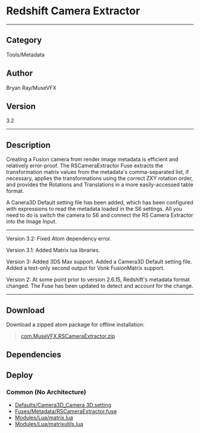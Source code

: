# Redshift Camera Extractor
___

## Category
Tools/Metadata

## Author
Bryan Ray/MuseVFX

## Version
3.2

___

## Description
<p>Creating a Fusion camera from render image metadata is efficient and relatively error-proof. The RSCameraExtractor Fuse extracts the transformation matrix values from the metadata's comma-separated list, if necessary, applies the transformations using the correct ZXY rotation order, and provides the Rotations and Translations in a more easily-accessed table format.</p>
<p>A Canera3D Default setting file has been added, which has been configured with expressions to read the metadata loaded in the S6 settings. All you need to do is switch the camera to S6 and connect the RS Camera Extractor into the Image Input.

<hr>

<p>Version 3.2: Fixed Atom dependency error.
<p>Version 3.1: Added Matrix lua libraries.
<p>Version 3: Added 3DS Max support. Added a Camera3D Default setting file. Added a text-only second output for Vonk FusionMatrix support.
<p>Version 2: At some point prior to version 2.6.15, Redshift's metadata format changed. The Fuse has been updated to detect and account for the change.</p>


___

## Download

Download a zipped atom package for offline installation:
> [com.MuseVFX.RSCameraExtractor.zip](https://gitlab.com/WeSuckLess/Reactor/-/archive/master/Reactor-master.zip?path=Atoms/com.MuseVFX.RSCameraExtractor)  

## Dependencies

## Deploy

### Common (No Architecture)

<ul>
<li><a href="https://gitlab.com/WeSuckLess/Reactor/-/blob/master/Atoms/com.MuseVFX.RSCameraExtractor/Defaults/Camera3D_Camera 3D.setting?ref_type=heads">Defaults/Camera3D_Camera 3D.setting</a></li>
<li><a href="https://gitlab.com/WeSuckLess/Reactor/-/blob/master/Atoms/com.MuseVFX.RSCameraExtractor/Fuses/Metadata/RSCameraExtractor.fuse?ref_type=heads">Fuses/Metadata/RSCameraExtractor.fuse</a></li>
<li><a href="https://gitlab.com/WeSuckLess/Reactor/-/blob/master/Atoms/com.MuseVFX.RSCameraExtractor/Modules/Lua/matrix.lua?ref_type=heads">Modules/Lua/matrix.lua</a></li>
<li><a href="https://gitlab.com/WeSuckLess/Reactor/-/blob/master/Atoms/com.MuseVFX.RSCameraExtractor/Modules/Lua/matrixutils.lua?ref_type=heads">Modules/Lua/matrixutils.lua</a></li>
</ul>
